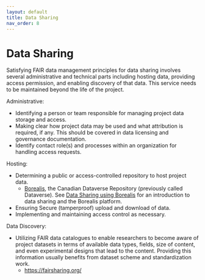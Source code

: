 ```yaml
---
layout: default
title: Data Sharing
nav_order: 8
---
```


# Data Sharing

Satisfying FAIR data management principles for data sharing involves several administrative and technical parts including hosting data, providing access permission, and enabling discovery of that data. This service needs to be maintained beyond the life of the project.

Administrative:

* Identifying a person or team responsible for managing project data storage and access.
* Making clear how project data may be used and what attribution is required, if any.  This should be covered in data licensing and governance documentation.
* Identify contact role(s) and processes within an organization for handling access requests.
  
Hosting:

* Determining a public or access-controlled repository to host project data.
  * [Borealis](https://borealisdata.ca/), the Canadian Dataverse Repository (previously called Dataverse).  See [Data Sharing using Borealis](https://learn.scholarsportal.info/modules/portage/dataverse-101-module-1/) for an introduction to data sharing and the Borealis platform.
* Ensuring Secure (tamperproof) upload and download of data.
* Implementing and maintaining access control as necessary.

Data Discovery:

* Utilizing FAIR data catalogues to enable researchers to become aware of project datasets in terms of available data types, fields, size of content, and even experimental designs that lead to the content. Providing this information usually benefits from dataset scheme and standardization work.
  * https://fairsharing.org/
 


